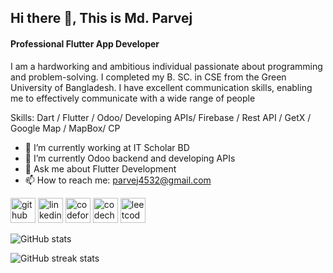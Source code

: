 ## Hi there 👋, This is Md. Parvej
#### Professional Flutter App Developer


I am a hardworking and ambitious individual passionate about programming and problem-solving. I completed my B. SC. in CSE from the Green University of Bangladesh. I have excellent communication
skills, enabling me to effectively communicate with a wide range of people


Skills: Dart / Flutter / Odoo/ Developing APIs/ Firebase / Rest API / GetX / Google Map / MapBox/ CP

- 🔭 I’m currently working at IT Scholar BD 
- 🌱 I’m currently Odoo backend and developing APIs
- 💬 Ask me about Flutter Development 
- 📫 How to reach me: parvej4532@gmail.com 


[<img src='https://cdn.jsdelivr.net/npm/simple-icons@3.0.1/icons/github.svg' alt='github' height='40'>](https://github.com/parve3j)  [<img src='https://cdn.jsdelivr.net/npm/simple-icons@3.0.1/icons/linkedin.svg' alt='linkedin' height='40'>](https://www.linkedin.com/in/parvej23/)  [<img src='https://cdn.jsdelivr.net/npm/simple-icons@3.0.1/icons/codeforces.svg' alt='codeforces' height='40'>](https://codeforces.com/profile/D_28)  [<img src='https://cdn.jsdelivr.net/npm/simple-icons@3.0.1/icons/codechef.svg' alt='codechef' height='40'>](https://www.codechef.com/users/parvej_191)  [<img src='https://cdn.jsdelivr.net/npm/simple-icons@3.0.1/icons/leetcode.svg' alt='leetcode' height='40'>](https://leetcode.com/parvej_23/)  


![GitHub stats](https://github-readme-stats.vercel.app/api?username=parve3j&show_icons=true&count_private=true)  

![GitHub streak stats](https://streak-stats.demolab.com/?user=parve3j)  

